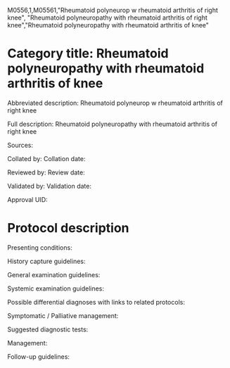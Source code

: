 M0556,1,M05561,"Rheumatoid polyneurop w rheumatoid arthritis of right knee", "Rheumatoid polyneuropathy with rheumatoid arthritis of right knee","Rheumatoid polyneuropathy with rheumatoid arthritis of knee"
# Category title: Rheumatoid polyneuropathy with rheumatoid arthritis of knee

Abbreviated description: Rheumatoid polyneurop w rheumatoid arthritis of right knee

Full description: Rheumatoid polyneuropathy with rheumatoid arthritis of right knee

Sources:

Collated by:
Collation date:

Reviewed by:
Review date:

Validated by:
Validation date:

Approval UID:

# Protocol description

Presenting conditions:

History capture guidelines:

General examination guidelines:

Systemic examination guidelines:

Possible differential diagnoses with links to related protocols:

Symptomatic / Palliative management:

Suggested diagnostic tests:

Management:

Follow-up guidelines:
